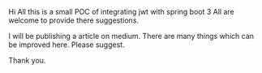 Hi All this is a small POC of integrating jwt with spring boot 3
All are welcome to provide there suggestions. 



I will be publishing a article on medium. 
There are many things which can be improved here. Please suggest.


Thank you.